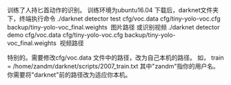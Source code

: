 训练了人持匕首动作的识别。
训练环境为ubuntu16.04
下载后，darknet文件夹下，终端执行命令
./darknet detector test cfg/voc.data cfg/tiny-yolo-voc.cfg backup/tiny-yolo-voc_final.weights  图片路径
或识别视频
./darknet detector demo cfg/voc.data cfg/tiny-yolo-voc.cfg backup/tiny-yolo-voc_final.weights  视频路径




特别的。需要修改cfg/voc.data 文件中的路径，改为自己本机的路径。
如，
train  = /home/zandm/darknet/scripts/2007_train.txt
其中"zandm"指你的用户名。你需要将"darknet"前的路径改为适应你本机。

